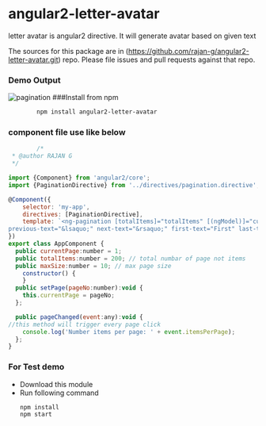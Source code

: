 # angular2-letter-avatar
letter avatar is angular2 directive. It will generate avatar based on given text

The sources for this package are in (https://github.com/rajan-g/angular2-letter-avatar.git) repo. Please file issues and pull requests against that repo.
### Demo Output
![pagination](https://cloud.githubusercontent.com/assets/13415700/16183593/36e60e30-36d1-11e6-8c48-20ae5ec53caf.png)
###Install from npm
```sh
        npm install angular2-letter-avatar
```
### component file use like below
```javascript
        /* 
 * @author RAJAN G
 */

import {Component} from 'angular2/core';
import {PaginationDirective} from '../directives/pagination.directive';

@Component({
    selector: 'my-app',
    directives: [PaginationDirective],
    template: `<ng-pagination [totalItems]="totalItems" [(ngModel)]="currentPage" [maxSize]="maxSize" [boundaryLinks]="true" (pageChanged)="pageChanged($event)"
previous-text="&lsaquo;" next-text="&rsaquo;" first-text="First" last-text="Last">`,
})
export class AppComponent {
  public currentPage:number = 1;
  public totalItems:number = 200; // total numbar of page not items
  public maxSize:number = 10; // max page size
    constructor() {
    }  
  public setPage(pageNo:number):void {
    this.currentPage = pageNo;    
  };

  public pageChanged(event:any):void {
//this method will trigger every page click 
    console.log('Number items per page: ' + event.itemsPerPage);
  };
}

```

### For Test demo
 - Download this module
 - Run following command
    ```
    npm install
    npm start
    ```       

